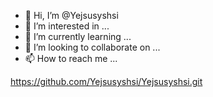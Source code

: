 - 👋 Hi, I’m @Yejsusyshsi
- 👀 I’m interested in ...
- 🌱 I’m currently learning ...
- 💞️ I’m looking to collaborate on ...
- 📫 How to reach me ...

<!---
Yejsusyshsi/Yejsusyshsi is a ✨ special ✨ repository because its `README.md` (this file) appears on your GitHub profile.
You can click the Preview link to take a look at your changes.
--->
https://github.com/Yejsusyshsi/Yejsusyshsi.git
